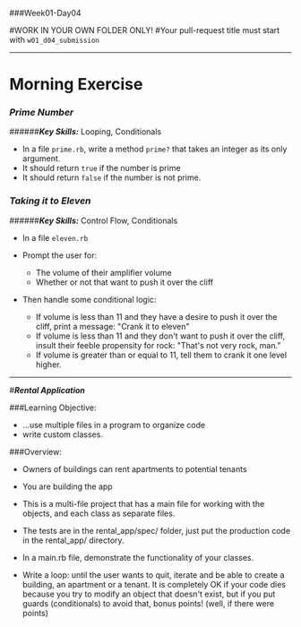 ###Week01-Day04

#WORK IN YOUR OWN FOLDER ONLY!
#Your pull-request title must start with `w01_d04_submission`

---

# Morning Exercise
### ***Prime Number***
######***Key Skills:*** Looping, Conditionals
- In a file `prime.rb`,  write a method `prime?` that takes an integer as its only argument.
- It should return `true` if the number is prime
- It should return `false` if the number is not prime.

### ***Taking it to Eleven***
######***Key Skills:*** Control Flow, Conditionals

- In a file `eleven.rb`
- Prompt the user for:
  - The volume of their amplifier volume
  - Whether or not that want to push it over the cliff

- Then handle some conditional logic:
  - If volume is less than 11 and they have a desire to push it over the cliff, print a message: "Crank it to eleven"
  - If volume is less than 11 and they don't want to push it over the cliff, insult their feeble propensity for rock: "That's not very rock, man."
  - If volume is greater than or equal to 11, tell them to crank it one level higher.

---

#***Rental Application***

###Learning Objective:

- ...use multiple files in a program to organize code
- write custom classes.

###Overview:
* Owners of buildings can rent apartments to potential tenants
* You are building the app
* This is a multi-file project that has a main file for working with the objects, and each class as separate files.

* The tests are in the rental_app/spec/ folder, just put the production code in the rental_app/ directory.
* In a main.rb file, demonstrate the functionality of your classes.
* Write a loop: until the user wants to quit, iterate and be able to create a building, an apartment or a tenant. It is completely OK if your code dies because you try to modify an object that doesn't exist, but if you put guards (conditionals) to avoid that, bonus points! (well, if there were points)
